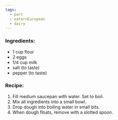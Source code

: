 ```yaml
---
tags:
  - part
  - eaternEuropean
  - dairy
---
```

### Ingredients:
- 1 cup flour
- 2 eggs
- 1/4 cup milk
- salt (to taste)
- pepper (to taste)

### Recipe:
1. Fill medium saucepan with water. Set to boil. 
2. Mix all ingredients into a small bowl. 
3. Drop dough into boiling water in small bits. 
4. When dough floats, remove with a slotted spoon. 